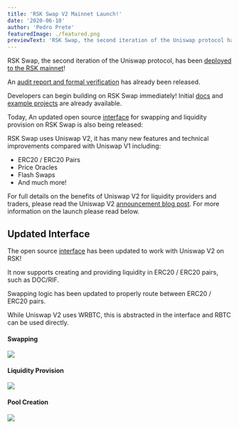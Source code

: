 ```yaml
---
title: 'RSK Swap V2 Mainnet Launch!'
date: '2020-06-10'
author: 'Pedro Prete'
featuredImage: ./featured.png
previewText: 'RSK Swap, the second iteration of the Uniswap protocol has been deployed to the RSK mainnet!'
---
```


 RSK Swap, the second iteration of the Uniswap protocol, has been [deployed to the RSK mainnet](https://explorer.rsk.co/address/0xf55c496bB1058690DB1401c4B9C19f3f44374961?__ctab=Code)!

An [audit report and formal verification](/audit.html) has already been released.

Developers can begin building on RSK Swap immediately! Initial [docs](/docs/v2) and [example projects](http://github.com/Think-and-Dev/uniswap-v2-periphery/tree/master/contracts/examples) are already available.

Today, An updated open source [interface](https://app.rskswap.com/) for swapping and liquidity provision on RSK Swap is also being released:

RSK Swap uses Uniswap V2, it has many new features and technical improvements compared with Uniswap V1 including:

- ERC20 / ERC20 Pairs
- Price Oracles
- Flash Swaps
- And much more!

For full details on the benefits of Uniswap V2 for liquidity providers and traders, please read the Uniswap V2 [announcement blog post](/blog/uniswap-v2). For more information on the launch please read below.


## Updated Interface

The open source [interface](https://app.rskswap.com/) has been updated to work with Uniswap V2 on RSK!

It now supports creating and providing liquidity in ERC20 / ERC20 pairs, such as DOC/RIF.

Swapping logic has been updated to properly route between ERC20 / ERC20 pairs.

While Uniswap V2 uses WRBTC, this is abstracted in the interface and RBTC can be used directly.

#### Swapping

![](swap.png)

#### Liquidity Provision

![](pool.png)

#### Pool Creation

![](create.png)


<!-- ## All other questions

For all questions, you can join and engage with the community in the [Uniswap Discord](https://discord.gg/XErMcTq). -->
